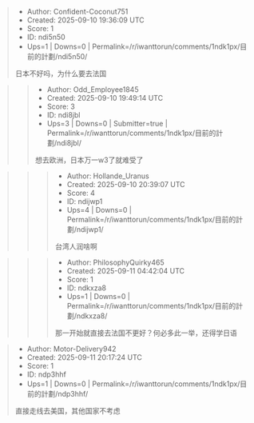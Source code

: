 > - Author: Confident-Coconut751
> - Created: 2025-09-10 19:36:09 UTC
> - Score: 1
> - ID: ndi5n50
> - Ups=1 | Downs=0 | Permalink=/r/iwanttorun/comments/1ndk1px/目前的計劃/ndi5n50/
>
> 日本不好吗，为什么要去法国

>> - Author: Odd_Employee1845
>> - Created: 2025-09-10 19:49:14 UTC
>> - Score: 3
>> - ID: ndi8jbl
>> - Ups=3 | Downs=0 | Submitter=true | Permalink=/r/iwanttorun/comments/1ndk1px/目前的計劃/ndi8jbl/
>>
>> 想去欧洲，日本万一w3了就难受了

>>> - Author: Hollande_Uranus
>>> - Created: 2025-09-10 20:39:07 UTC
>>> - Score: 4
>>> - ID: ndijwp1
>>> - Ups=4 | Downs=0 | Permalink=/r/iwanttorun/comments/1ndk1px/目前的計劃/ndijwp1/
>>>
>>> 台湾人润啥啊

>>> - Author: PhilosophyQuirky465
>>> - Created: 2025-09-11 04:42:04 UTC
>>> - Score: 1
>>> - ID: ndkxza8
>>> - Ups=1 | Downs=0 | Permalink=/r/iwanttorun/comments/1ndk1px/目前的計劃/ndkxza8/
>>>
>>> 那一开始就直接去法国不更好？何必多此一举，还得学日语

> - Author: Motor-Delivery942
> - Created: 2025-09-11 20:17:24 UTC
> - Score: 1
> - ID: ndp3hhf
> - Ups=1 | Downs=0 | Permalink=/r/iwanttorun/comments/1ndk1px/目前的計劃/ndp3hhf/
>
> 直接走线去美国，其他国家不考虑
